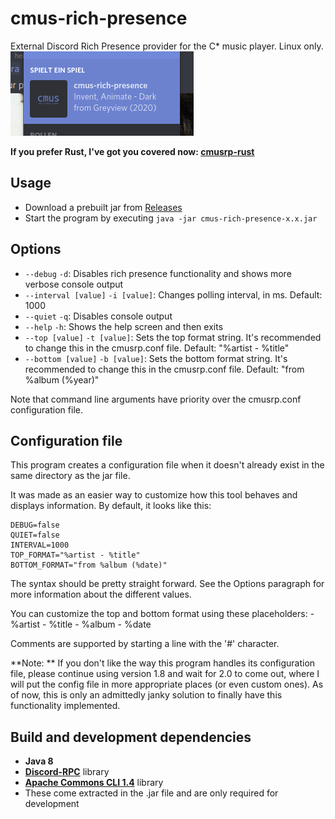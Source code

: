# cmus-rich-presence
External Discord Rich Presence provider for the C* music player. Linux only.
![Preview](preview.png)

**If you prefer Rust, I've got you covered now: [cmusrp-rust](https://github.com/MineClashTV/cmusrp-rust)**

## Usage
- Download a prebuilt jar from [Releases](https://github.com/MineClashTV/cmus-rich-presence/releases)
- Start the program by executing ```java -jar cmus-rich-presence-x.x.jar```

## Options
- ```--debug``` ```-d```: Disables rich presence functionality and shows more verbose console output
- ```--interval [value]``` ```-i [value]```: Changes polling interval, in ms. Default: 1000
- ```--quiet``` ```-q```: Disables console output
- ```--help``` ```-h```: Shows the help screen and then exits
- ```--top [value]``` ```-t [value]```: Sets the top format string. It's recommended to change this in the cmusrp.conf file. Default: "%artist - %title"
- ```--bottom [value]``` ```-b [value]```: Sets the bottom format string. It's recommended to change this in the cmusrp.conf file. Default: "from %album (%year)" 

Note that command line arguments have priority over the cmusrp.conf configuration file.

## Configuration file
This program creates a configuration file when it doesn't already exist in the same directory as the jar file.

It was made as an easier way to customize how this tool behaves and displays information. By default, it looks like this:
```
DEBUG=false
QUIET=false
INTERVAL=1000
TOP_FORMAT="%artist - %title"
BOTTOM_FORMAT="from %album (%date)"
```

The syntax should be pretty straight forward. See the Options paragraph for more information about the different values.

You can customize the top and bottom format using these placeholders:
    - %artist
    - %title
    - %album
    - %date

Comments are supported by starting a line with the '#' character.

**Note: ** If you don't like the way this program handles its configuration file, please continue using version 1.8 and wait for 2.0 to come out, where I will put the config file in more appropriate places (or even custom ones).
As of now, this is only an admittedly janky solution to finally have this functionality implemented.

## Build and development dependencies
- **Java 8**
- [**Discord-RPC**](https://github.com/Vatuu/discord-rpc) library
- [**Apache Commons CLI 1.4**](https://commons.apache.org/proper/commons-cli/) library
- These come extracted in the .jar file and are only required for development
